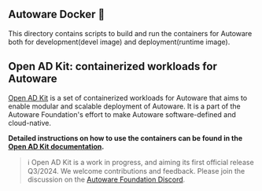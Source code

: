 ## Autoware Docker 🐳

This directory contains scripts to build and run the containers for Autoware both for development(devel image) and deployment(runtime image).

## Open AD Kit: containerized workloads for Autoware

[Open AD Kit](https://autoware.org/open-ad-kit/) is a set of containerized workloads for Autoware that aims to enable modular and scalable deployment of Autoware. It is a part of the Autoware Foundation's effort to make Autoware software-defined and cloud-native.

**Detailed instructions on how to use the containers can be found in the [Open AD Kit documentation](https://autowarefoundation.github.io/autoware-documentation/main/installation/autoware/docker-installation/).**

> ℹ️ Open AD Kit is a work in progress, and aiming its first official release Q3/2024. We welcome contributions and feedback. Please join the discussion on the [Autoware Foundation Discord](https://discord.com/channels/953808765935816715/953877118415151205).
